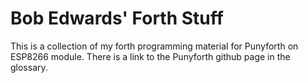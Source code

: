 # Bob Edwards' Forth Stuff

 This is a collection of my forth programming material for Punyforth on ESP8266 module. There is a link to the Punyforth github page in the glossary.
